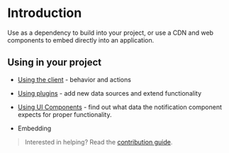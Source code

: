 # Introduction

Use as a dependency to build into your project, or use a CDN and web components to embed directly into an application.

## Using in your project

- [Using the client](../client/README.md) - behavior and actions

- [Using plugins](../plugins/README.md) - add new data sources and extend functionality

- [Using UI Components](../ui/README.md) - find out what data the notification component expects for proper functionality.

- Embedding

> Interested in helping? Read the [contribution guide](../contributing/README.md).
